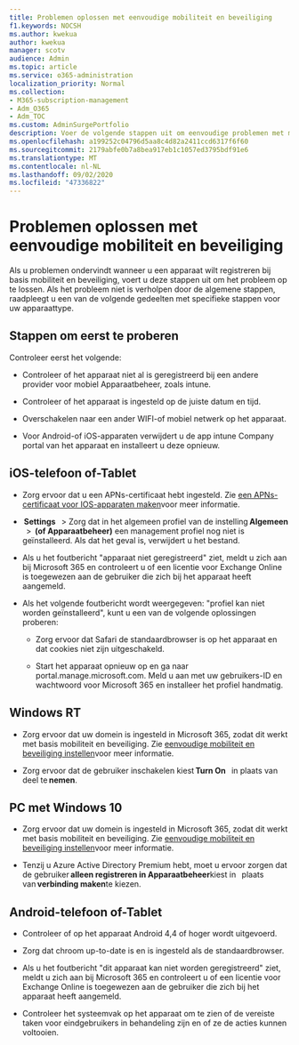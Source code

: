 ```yaml
---
title: Problemen oplossen met eenvoudige mobiliteit en beveiliging
f1.keywords: NOCSH
ms.author: kwekua
author: kwekua
manager: scotv
audience: Admin
ms.topic: article
ms.service: o365-administration
localization_priority: Normal
ms.collection:
- M365-subscription-management
- Adm_O365
- Adm_TOC
ms.custom: AdminSurgePortfolio
description: Voer de volgende stappen uit om eenvoudige problemen met mobiliteit en beveiliging op te sporen
ms.openlocfilehash: a199252c04796d5aa8c4d82a2411ccd6317f6f60
ms.sourcegitcommit: 2179abfe0b7a8bea917eb1c1057ed3795bdf91e6
ms.translationtype: MT
ms.contentlocale: nl-NL
ms.lasthandoff: 09/02/2020
ms.locfileid: "47336822"
---
```

# <a name="troubleshoot-basic-mobility-and-security"></a>Problemen oplossen met eenvoudige mobiliteit en beveiliging

Als u problemen ondervindt wanneer u een apparaat wilt registreren bij basis mobiliteit en beveiliging, voert u deze stappen uit om het probleem op te lossen. Als het probleem niet is verholpen door de algemene stappen, raadpleegt u een van de volgende gedeelten met specifieke stappen voor uw apparaattype.

## <a name="steps-to-try-first"></a>Stappen om eerst te proberen

Controleer eerst het volgende:

- Controleer of het apparaat niet al is geregistreerd bij een andere provider voor mobiel Apparaatbeheer, zoals intune.
    
- Controleer of het apparaat is ingesteld op de juiste datum en tijd.
    
- Overschakelen naar een ander WIFI-of mobiel netwerk op het apparaat.
    
- Voor Android-of iOS-apparaten verwijdert u de app intune Company portal van het apparaat en installeert u deze opnieuw. 

## <a name="ios-phone-or-tablet"></a>iOS-telefoon of-Tablet

- Zorg ervoor dat u een APNs-certificaat hebt ingesteld. Zie [een APNs-certificaat voor IOS-apparaten maken](create-an-apns-certificate-for-ios-devices.md)voor meer informatie.
    
-  **Settings**   > Zorg dat in het algemeen profiel van de instelling **Algemeen**   >  **(of Apparaatbeheer)** een management profiel nog niet is geïnstalleerd. Als dat het geval is, verwijdert u het bestand.
    
- Als u het foutbericht "apparaat niet geregistreerd" ziet, meldt u zich aan bij Microsoft 365 en controleert u of een licentie voor Exchange Online is toegewezen aan de gebruiker die zich bij het apparaat heeft aangemeld.
    
- Als het volgende foutbericht wordt weergegeven: "profiel kan niet worden geïnstalleerd", kunt u een van de volgende oplossingen proberen:
    
    - Zorg ervoor dat Safari de standaardbrowser is op het apparaat en dat cookies niet zijn uitgeschakeld.
    
    - Start het apparaat opnieuw op en ga naar portal.manage.microsoft.com. Meld u aan met uw gebruikers-ID en wachtwoord voor Microsoft 365 en installeer het profiel handmatig.    

## <a name="windows-rt"></a>Windows RT

- Zorg ervoor dat uw domein is ingesteld in Microsoft 365, zodat dit werkt met basis mobiliteit en beveiliging. Zie [eenvoudige mobiliteit en beveiliging instellen](set-up-basic-mobility-and-security.md)voor meer informatie.
    
- Zorg ervoor dat de gebruiker inschakelen kiest **Turn On**   in plaats van deel te **nemen**.    

## <a name="windows-10-pc"></a>PC met Windows 10

- Zorg ervoor dat uw domein is ingesteld in Microsoft 365, zodat dit werkt met basis mobiliteit en beveiliging. Zie [eenvoudige mobiliteit en beveiliging instellen](set-up-basic-mobility-and-security.md)voor meer informatie.
    
- Tenzij u Azure Active Directory Premium hebt, moet u ervoor zorgen dat de gebruiker **alleen registreren in Apparaatbeheer**kiest in   plaats van **verbinding maken**te kiezen.

## <a name="android-phone-or-tablet"></a>Android-telefoon of-Tablet

- Controleer of op het apparaat Android 4,4 of hoger wordt uitgevoerd.
    
- Zorg dat chroom up-to-date is en is ingesteld als de standaardbrowser.
    
- Als u het foutbericht "dit apparaat kan niet worden geregistreerd" ziet, meldt u zich aan bij Microsoft 365 en controleert u of een licentie voor Exchange Online is toegewezen aan de gebruiker die zich bij het apparaat heeft aangemeld.
    
- Controleer het systeemvak op het apparaat om te zien of de vereiste taken voor eindgebruikers in behandeling zijn en of ze de acties kunnen voltooien.